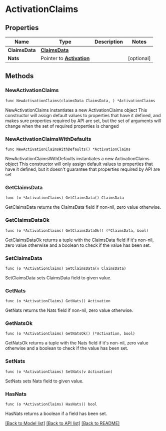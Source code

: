 # ActivationClaims

## Properties

Name | Type | Description | Notes
------------ | ------------- | ------------- | -------------
**ClaimsData** | [**ClaimsData**](ClaimsData.md) |  | 
**Nats** | Pointer to [**Activation**](Activation.md) |  | [optional] 

## Methods

### NewActivationClaims

`func NewActivationClaims(claimsData ClaimsData, ) *ActivationClaims`

NewActivationClaims instantiates a new ActivationClaims object
This constructor will assign default values to properties that have it defined,
and makes sure properties required by API are set, but the set of arguments
will change when the set of required properties is changed

### NewActivationClaimsWithDefaults

`func NewActivationClaimsWithDefaults() *ActivationClaims`

NewActivationClaimsWithDefaults instantiates a new ActivationClaims object
This constructor will only assign default values to properties that have it defined,
but it doesn't guarantee that properties required by API are set

### GetClaimsData

`func (o *ActivationClaims) GetClaimsData() ClaimsData`

GetClaimsData returns the ClaimsData field if non-nil, zero value otherwise.

### GetClaimsDataOk

`func (o *ActivationClaims) GetClaimsDataOk() (*ClaimsData, bool)`

GetClaimsDataOk returns a tuple with the ClaimsData field if it's non-nil, zero value otherwise
and a boolean to check if the value has been set.

### SetClaimsData

`func (o *ActivationClaims) SetClaimsData(v ClaimsData)`

SetClaimsData sets ClaimsData field to given value.


### GetNats

`func (o *ActivationClaims) GetNats() Activation`

GetNats returns the Nats field if non-nil, zero value otherwise.

### GetNatsOk

`func (o *ActivationClaims) GetNatsOk() (*Activation, bool)`

GetNatsOk returns a tuple with the Nats field if it's non-nil, zero value otherwise
and a boolean to check if the value has been set.

### SetNats

`func (o *ActivationClaims) SetNats(v Activation)`

SetNats sets Nats field to given value.

### HasNats

`func (o *ActivationClaims) HasNats() bool`

HasNats returns a boolean if a field has been set.


[[Back to Model list]](../README.md#documentation-for-models) [[Back to API list]](../README.md#documentation-for-api-endpoints) [[Back to README]](../README.md)


